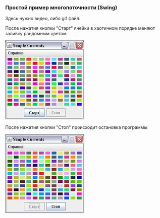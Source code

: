 ### Простой пример многопоточности (Swing)

Здесь нужно видео, либо gif файл.

После нажатия кнопки "Старт"  ячейки в хаотичном порядке меняют заливку рандомным цветом

![](screenshots/01.JPG)

После нажатия кнопки "Стоп"  происходит остановка программы

![](screenshots/02.JPG)
